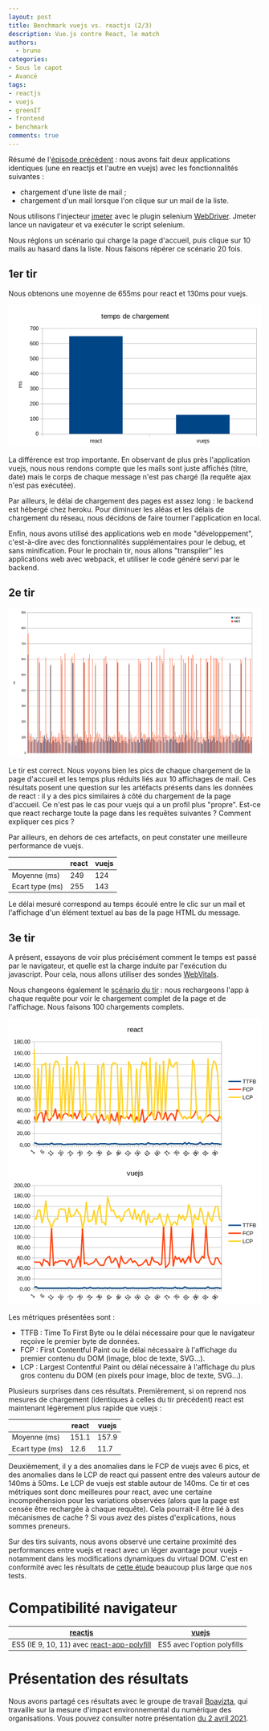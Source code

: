 ```yaml
---
layout: post
title: Benchmark vuejs vs. reactjs (2/3)
description: Vue.js contre React, le match
authors:
  - bruno
categories:
- Sous le capot
- Avancé
tags:
- reactjs
- vuejs
- greenIT
- frontend
- benchmark
comments: true
---
```


Résumé de l'[épisode précédent]({{site.url}}/frontend-benchmark) : nous avons fait deux applications identiques (une en reactjs et l'autre en vuejs) avec les fonctionnalités suivantes :

* chargement d'une liste de mail ;
* chargement d'un mail lorsque l'on clique sur un mail de la liste.

Nous utilisons l'injecteur [jmeter](https://jmeter.apache.org/) avec le plugin selenium [WebDriver](https://jmeter-plugins.org/wiki/WebDriverTutorial/). Jmeter lance un navigateur et va exécuter le script selenium.

Nous réglons un scénario qui charge la page d'accueil, puis clique sur 10 mails au hasard dans la liste. Nous faisons répérer ce scénario 20 fois.

## 1er tir

Nous obtenons une moyenne de 655ms pour react et 130ms pour vuejs.

![diagramme](/images/frontend_benchmark/01-run-diagramme.png)

La différence est trop importante. En observant de plus près l'application vuejs, nous nous rendons compte que les mails sont juste affichés (titre, date) mais le corps de chaque message n'est pas chargé (la requête ajax n'est pas exécutée).

Par ailleurs, le délai de chargement des pages est assez long : le backend est hébergé chez heroku. Pour diminuer les aléas et les délais de chargement du réseau, nous décidons de faire tourner l'application en local.

Enfin, nous avons utilisé des applications web en mode "développement", c'est-à-dire avec des fonctionnalités supplémentaires pour le debug, et sans minification. Pour le prochain tir, nous allons "transpiler" les applications web avec webpack, et utiliser le code généré servi par le backend.

## 2e tir

![diagramme](/images/frontend_benchmark/02-run-diagramme.png)

Le tir est correct. Nous voyons bien les pics de chaque chargement de la page d'accueil et les temps plus réduits liés aux 10 affichages de mail. Ces résultats posent une question sur les artéfacts présents dans les données de react : il y a des pics similaires à côté du chargement de la page d'accueil. Ce n'est pas le cas pour vuejs qui a un profil plus "propre". Est-ce que react recharge toute la page dans les requêtes suivantes ? Comment expliquer ces pics ?

Par ailleurs, en dehors de ces artefacts, on peut constater une meilleure performance de vuejs.

|   |react | vuejs
| ---| --- | ------
| Moyenne (ms)   | 249 | 124
| Ecart type (ms)| 255 | 143

Le délai mesuré correspond au temps écoulé entre le clic sur un mail et l'affichage d'un élément textuel au bas de la page HTML du message.

## 3e tir

A présent, essayons de voir plus précisément comment le temps est passé par le navigateur, et quelle est la charge induite par l'exécution du javascript. Pour cela, nous allons utiliser des sondes [WebVitals](https://web.dev/vitals/).

Nous changeons également le [scénario du tir](https://github.com/iroco-co/frontend-benchmark/tree/master/reports/05-run-2021-03-30) : nous rechargeons l'app à chaque requête pour voir le chargement complet de la page et de l'affichage. Nous faisons 100 chargements complets.

![analytics react](/images/frontend_benchmark/analytics-react.png)
![analytics vuejs](/images/frontend_benchmark/analytics-vuejs.png)

Les métriques présentées sont :
* TTFB : Time To First Byte ou le délai nécessaire pour que le navigateur reçoive le premier byte de données.
* FCP : First Contentful Paint ou le délai nécessaire à l'affichage du premier contenu du DOM (image, bloc de texte, SVG...).
* LCP : Largest Contentful Paint ou délai nécessaire à l'affichage du plus gros contenu du DOM (en pixels pour image, bloc de texte, SVG...).

Plusieurs surprises dans ces résultats. Premièrement, si on reprend nos mesures de chargement (identiques à celles du tir précédent) react est maintenant légèrement plus rapide que vuejs :

|   |react | vuejs
| ---| --- | ------
| Moyenne (ms)   | 151.1 | 157.9
| Ecart type (ms) | 12.6 | 11.7

Deuxièmement, il y a des anomalies dans le FCP de vuejs avec 6 pics, et des anomalies dans le LCP de react qui passent entre des valeurs autour de 140ms à 50ms. Le LCP de vuejs est stable autour de 140ms. Ce tir et ces métriques sont donc meilleures pour react, avec une certaine incompréhension pour les variations observées (alors que la page est censée être rechargée à chaque requête). Cela pourrait-il être lié à des mécanismes de cache ? Si vous avez des pistes d'explications, nous sommes preneurs.

Sur des tirs suivants, nous avons observé une certaine proximité des performances entre vuejs et react avec un léger avantage pour vuejs - notamment dans les modifications dynamiques du virtual DOM. C'est en conformité avec les résultats de [cette étude](https://rawgit.com/krausest/js-framework-benchmark/master/webdriver-ts-results/table.html) beaucoup plus large que nos tests.

# Compatibilité navigateur

| [reactjs](https://create-react-app.dev/docs/supported-browsers-features/) | [vuejs](https://cli.vuejs.org/guide/browser-compatibility.html)
| --- | ---
| ES5 (IE 9, 10, 11) avec [react-app-polyfill](https://github.com/facebook/create-react-app/blob/main/packages/react-app-polyfill/README.md) | ES5 avec l'option polyfills

# Présentation des résultats

Nous avons partagé ces résultats avec le groupe de travail [Boavizta](https://boavizta.org/), qui travaille sur la mesure d'impact environnemental du numérique des organisations. Vous pouvez consulter notre présentation [du 2 avril 2021](https://github.com/iroco-co/frontend-benchmark/tree/master/slideshow).

